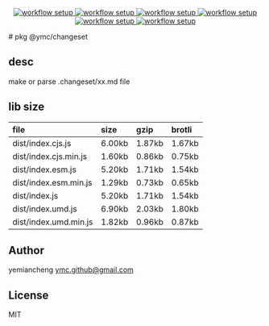 <p align="center" style="background:white;">
<!-- github workflow stat:s -->
<!-- one line and center  -->
  <a href="https://github.com/YMC-GitHub">
    <img alt="workflow setup" src="https://img.shields.io/static/v1?label=pkg&message=done&color=ff69b4&style=flat-square" />
  </a>
  <a href="https://github.com/YMC-GitHub">
    <img alt="workflow setup" src="https://img.shields.io/static/v1?label=cod&message=done&color=ff69b4&style=flat-square" />
  </a>
    <a href="https://github.com/YMC-GitHub">
    <img alt="workflow setup" src="https://img.shields.io/static/v1?label=dep&message=done&color=ff69b4&style=flat-square" />
  </a>
  <a href="https://github.com/YMC-GitHub">
    <img alt="workflow setup" src="https://img.shields.io/static/v1?label=lin&message=done&color=ff69b4&style=flat-square" />
  </a>
    <a href="https://github.com/YMC-GitHub">
    <img alt="workflow setup" src="https://img.shields.io/static/v1?label=tes&message=fail&color=ff69b4&style=flat-square" />
  </a>
      <a href="https://github.com/YMC-GitHub">
    <img alt="workflow setup" src="https://img.shields.io/static/v1?label=pro&message=done&color=ff69b4&style=flat-square" />
  </a>


  <!-- https://img.shields.io/badge/<LABEL>-<MESSAGE>-<COLOR> -->
  <!-- https://img.shields.io/static/v1?label=<LABEL>&message=<MESSAGE>&color=<COLOR> -->
<!-- github workflow stat:e -->
</p>
# pkg @ymc/changeset

## desc
make or parse .changeset/xx.md file

## lib size  
file | size | gzip | brotli
:---- | :---- | :---- | :----
dist/index.cjs.js | 6.00kb | 1.87kb | 1.67kb
dist/index.cjs.min.js | 1.60kb | 0.86kb | 0.75kb
dist/index.esm.js | 5.20kb | 1.71kb | 1.54kb
dist/index.esm.min.js | 1.29kb | 0.73kb | 0.65kb
dist/index.js | 5.20kb | 1.71kb | 1.54kb
dist/index.umd.js | 6.90kb | 2.03kb | 1.80kb
dist/index.umd.min.js | 1.82kb | 0.96kb | 0.87kb

## Author
yemiancheng <ymc.github@gmail.com>

## License
MIT